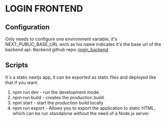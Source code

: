 # LOGIN FRONTEND

## Configuration

Only needs to configure one environment variable, it's NEXT_PUBLIC_BASE_URL wich as his name indicates it's the base url of the backend api.
Backend github repo: [login_backend](https://github.com/horarodriguezz/login_backend)

## Scripts

It´s a static nextjs app, it can be exported as static files and deployed like that if you want.

1. npm run dev - run the development mode.
2. npm run build - creates the production build.
3. npm start - start the production build locally
4. npm run export - Allows you to export the application to static HTML, which can be run standalone without the need of a Node.js server.
